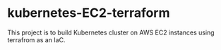 # kubernetes-EC2-terraform
This project is to build Kubernetes cluster on AWS EC2 instances using terrafrom as an IaC.
